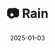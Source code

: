 ---
title: '📷 Rain'
date: '2025-01-03'
image: 'https://cdn.diblasio.social/static/photos/2025/20250103_132501.jpg'
alt_text: "A rainy street scene in Huizen, Netherlands, with parked cars and houses."
tags:
  - "#Photography"
  - "#Netherlands"
  - "#Huizen"
  - "#StreetPhotography"
  - "#Urban"
  - "#Architecture"
  - "#WinterVibes"
  - "#RainyDay"
  - "#iPhonePhotography"
  - "#ShotOniPhone"
  - "#Halide"
  - "#ProcessZero"
description: ''
created_date: '2025-01-03'
location: "26, Tulpstraat, De Zuid, Huizen, Noord-Holland, Nederland, 1271 NJ, Nederland"
exif_data: "Apple iPhone 15 Pro 9mm f/2.8 (1/120 | f/2.8 | ISO 40)"
draft: false
---